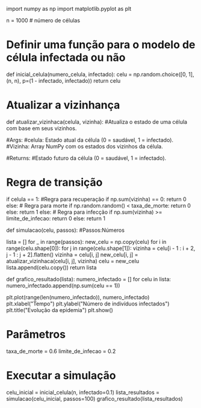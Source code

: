 import numpy as np
import matplotlib.pyplot as plt

n = 1000  # número de células

# Definir uma função para o modelo de célula infectada ou não
def inicial_celula(numero_celula, infectado):
    celu = np.random.choice([0, 1], (n, n), p=(1 - infectado, infectado))
    return celu

# Atualizar a vizinhança
def atualizar_vizinhaca(celula, vizinha):
#Atualiza o estado de uma célula com base em seus vizinhos.

#Args:
  #celula: Estado atual da célula (0 = saudável, 1 = infectado).
  #Vizinha: Array NumPy com os estados dos vizinhos da célula.

#Returns:
  #Estado futuro da célula (0 = saudável, 1 = infectado).
  # Regra de transição
  if celula == 1:
    #Regra para recuperação
    if np.sum(vizinha) == 0:
        return 0
    else:
        # Regra para morte
        if np.random.random() < taxa_de_morte:
            return 0
        else:
            return 1
  else:
    # Regra para infecção
    if np.sum(vizinha) >= limite_de_infecao:
        return 0
    else:
        return 1

def simulacao(celu, passos):
  #Passos:Números

  lista = []
  for _ in range(passos):
    new_celu = np.copy(celu)
    for i in range(celu.shape[0]):
      for j in range(celu.shape[1]):
        vizinha = celu[i - 1 : i + 2, j - 1 : j + 2].flatten()
        vizinha = celu[i, j]
        new_celu[i, j] = atualizar_vizinhaca(celu[i, j], vizinha)
    celu = new_celu
    lista.append(celu.copy())
  return lista

def grafico_resultado(lista):
  numero_infectado = []
  for celu in lista:
    numero_infectado.append(np.sum(celu == 1))

  plt.plot(range(len(numero_infectado)), numero_infectado)
  plt.xlabel("Tempo")
  plt.ylabel("Número de indivíduos infectados")
  plt.title("Evolução da epidemia")
  plt.show()
# Parâmetros
taxa_de_morte = 0.6
limite_de_infecao = 0.2

# Executar a simulação
celu_inicial = inicial_celula(n, infectado=0.1)
lista_resultados = simulacao(celu_inicial, passos=100)
grafico_resultado(lista_resultados)

